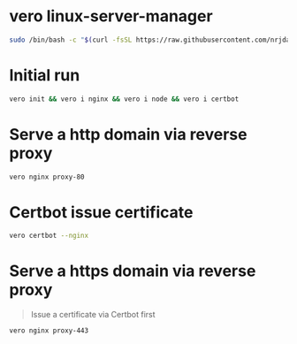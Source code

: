 # vero linux-server-manager

```bash
sudo /bin/bash -c "$(curl -fsSL https://raw.githubusercontent.com/nrjdalal/linux-server-manager/master/install.sh)"
```

# Initial run

```bash
vero init && vero i nginx && vero i node && vero i certbot
```

# Serve a http domain via reverse proxy

```bash
vero nginx proxy-80
```

# Certbot issue certificate

```bash
vero certbot --nginx
```

# Serve a https domain via reverse proxy

> Issue a certificate via Certbot first

```bash
vero nginx proxy-443
```
